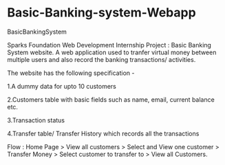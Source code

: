 # Basic-Banking-system-Webapp

BasicBankingSystem

Sparks Foundation Web Development Internship Project : Basic Banking System website. A web application used to tranfer virtual money between multiple users and also record the banking transactions/ activities.

The website has the following specification -

   1.A dummy data for upto 10 customers
   
   2.Customers table with basic fields such as name, email, current balance etc.
   
   3.Transaction status
   
   4.Transfer table/ Transfer History which records all the transactions
   
 Flow : Home Page > View all customers > Select and View one customer > Transfer Money > Select customer to transfer to > View all Customers.
